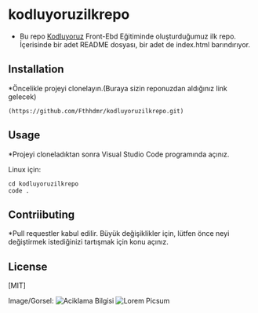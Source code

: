 # kodluyoruzilkrepo
* Bu repo [Kodluyoruz](https://www.kodluyoruz.org/) Front-Ebd Eğitiminde oluşturduğumuz ilk repo. İçerisinde bir adet README dosyası, bir adet de index.html barındırıyor.

## Installation
*Öncelikle projeyi clonelayın.(Buraya sizin reponuzdan aldığınız link gelecek)

```
(https://github.com/Fthhdmr/kodluyoruzilkrepo.git)

```

## Usage
*Projeyi cloneladıktan sonra Visual Studio Code programında açınız.

Linux için:

```
cd kodluyoruzilkrepo
code .
```

## Contriibuting
*Pull requestler kabul edilir. Büyük değişiklikler için, lütfen önce neyi değiştirmek istediğinizi tartışmak için konu açınız.

## License
[MIT]


Image/Gorsel:
![Aciklama Bilgisi](url)
![Lorem Picsum](https://picsum.photos/200/300)